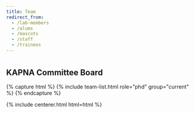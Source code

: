 ```yaml
---
title: Team
redirect_from:
  - /lab-members
  - /alums
  - /mascots
  - /staff
  - /trainees
---
```


# <i class="fas fa-users"></i>

## KAPNA Committee Board

{% capture html %}
{% include team-list.html role="phd" group="current" %}
{% endcapture %}

{% include centerer.html html=html %}

<!-- section break -->

